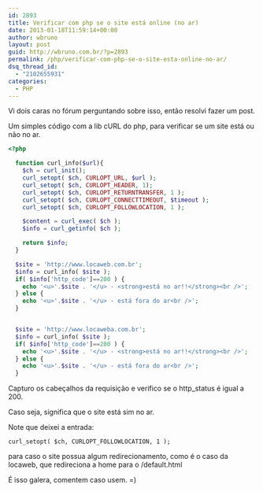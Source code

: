 ```yaml
---
id: 2893
title: Verificar com php se o site está online (no ar)
date: 2013-01-18T11:59:14+00:00
author: wbruno
layout: post
guid: http://wbruno.com.br/?p=2893
permalink: /php/verificar-com-php-se-o-site-esta-online-no-ar/
dsq_thread_id:
  - "2102655931"
categories:
  - PHP
---
```

Vi dois caras no fórum perguntando sobre isso, então resolvi fazer um post.

Um simples código com a lib cURL do php, para verificar se um site está ou não no ar.

``` php
<?php

  function curl_info($url){
    $ch = curl_init();
    curl_setopt( $ch, CURLOPT_URL, $url );
    curl_setopt( $ch, CURLOPT_HEADER, 1);
    curl_setopt( $ch, CURLOPT_RETURNTRANSFER, 1 );
    curl_setopt( $ch, CURLOPT_CONNECTTIMEOUT, $timeout );
    curl_setopt( $ch, CURLOPT_FOLLOWLOCATION, 1 );

    $content = curl_exec( $ch );
    $info = curl_getinfo( $ch );

    return $info;
  }

  $site = 'http://www.locaweb.com.br';
  $info = curl_info( $site );
  if( $info['http_code']==200 ) {
    echo '<u>'.$site . '</u> - <strong>está no ar!!</strong><br />';
  } else {
    echo '<u>'.$site . '</u> - está fora do ar<br />';
  }


  $site = 'http://www.locaweba.com.br';
  $info = curl_info( $site );
  if( $info['http_code']==200 ) {
    echo '<u>'.$site . '</u> - <strong>está no ar!!</strong><br />';
  } else {
    echo '<u>'.$site . '</u> - está fora do ar<br />';
  }

```

Capturo os cabeçalhos da requisição e verifico se o http_status é igual a 200.

Caso seja, significa que o site está sim no ar.

Note que deixei a entrada:

`curl_setopt( $ch, CURLOPT_FOLLOWLOCATION, 1 );`

para caso o site possua algum redirecionamento, como é o caso da locaweb, que redireciona a home para o /default.html

É isso galera, comentem caso usem. =)
